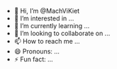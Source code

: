 - 👋 Hi, I’m @MachViKiet
- 👀 I’m interested in ...
- 🌱 I’m currently learning ...
- 💞️ I’m looking to collaborate on ...
- 📫 How to reach me ...
- 😄 Pronouns: ...
- ⚡ Fun fact: ...

<!---
MachViKiet/MachViKiet is a ✨ special ✨ repository because its `README.md` (this file) appears on your GitHub profile.
You can click the Preview link to take a look at your changes.
--->
